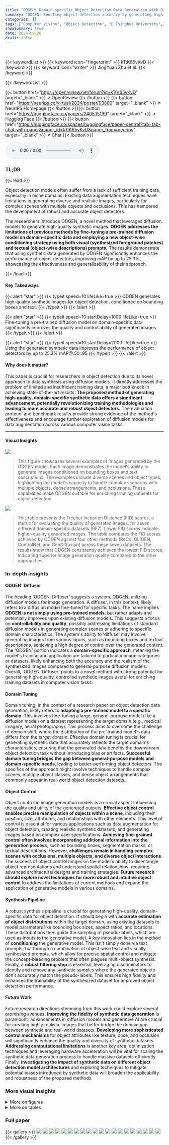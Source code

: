 ```yaml
---
title: "ODGEN: Domain-specific Object Detection Data Generation with Diffusion Models"
summary: "ODGEN: Boosting object detection accuracy by generating high-quality synthetic images using diffusion models conditioned on bounding boxes and text descriptions."
categories: []
tags: ["Computer Vision", "Object Detection", "🏢 Tsinghua University",]
showSummary: true
date: 2024-09-26
draft: false
---
```


<br>

{{< keywordList >}}
{{< keyword icon="fingerprint" >}} kTtK65vKvD {{< /keyword >}}
{{< keyword icon="writer" >}} JingYuan Zhu et el. {{< /keyword >}}
 
{{< /keywordList >}}

{{< button href="https://openreview.net/forum?id=kTtK65vKvD" target="_blank" >}}
↗ OpenReview
{{< /button >}}
{{< button href="https://neurips.cc/virtual/2024/poster/93889" target="_blank" >}}
↗ NeurIPS Homepage
{{< /button >}}{{< button href="https://huggingface.co/papers/2405.15199" target="_blank" >}}
↗ Hugging Face
{{< /button >}}
{{< button href="https://huggingface.co/spaces/huggingface/paper-central?tab=tab-chat-with-paper&paper_id=kTtK65vKvD&paper_from=neurips" target="_blank" >}}
↗ Chat
{{< /button >}}



<audio controls>
    <source src="https://ai-paper-reviewer.com/kTtK65vKvD/podcast.wav" type="audio/wav">
    Your browser does not support the audio element.
</audio>


### TL;DR


{{< lead >}}

Object detection models often suffer from a lack of sufficient training data, especially in niche domains. Existing data augmentation techniques have limitations in generating diverse and realistic images, particularly for complex scenes with multiple objects and occlusions.  This has hampered the development of robust and accurate object detectors.



The researchers introduce ODGEN, a novel method that leverages diffusion models to generate high-quality synthetic images. **ODGEN addresses the limitations of previous methods by fine-tuning a pre-trained diffusion model on domain-specific data and employing a new object-wise conditioning strategy using both visual (synthesized foreground patches) and textual (object-wise descriptions) prompts.**  The results demonstrate that using synthetic data generated by ODGEN significantly enhances the performance of object detectors, improving mAP by up to 25.3%, showcasing the effectiveness and generalizability of their approach.

{{< /lead >}}


#### Key Takeaways

{{< alert "star" >}}
{{< typeit speed=10 lifeLike=true >}} ODGEN generates high-quality synthetic images for object detection, conditioned on bounding boxes and text. {{< /typeit >}}
{{< /alert >}}

{{< alert "star" >}}
{{< typeit speed=10 startDelay=1000 lifeLike=true >}} Fine-tuning a pre-trained diffusion model on domain-specific data significantly improves the quality and controllability of generated images. {{< /typeit >}}
{{< /alert >}}

{{< alert "star" >}}
{{< typeit speed=10 startDelay=2000 lifeLike=true >}} Using the generated synthetic data improves the performance of object detectors by up to 25.3% mAP@.50:.95 {{< /typeit >}}
{{< /alert >}}

#### Why does it matter?
This paper is crucial for researchers in object detection due to its novel approach to data synthesis using diffusion models.  It directly addresses the problem of limited and insufficient training data, a major bottleneck in achieving state-of-the-art results.  **The proposed method of generating high-quality, domain-specific synthetic data offers a significant advancement, potentially revolutionizing training methodologies and leading to more accurate and robust object detectors.**  The evaluation protocol and benchmark results provide strong evidence of the method's effectiveness and encourage further exploration of diffusion models for data augmentation across various computer vision tasks. 

------
#### Visual Insights



![](https://ai-paper-reviewer.com/kTtK65vKvD/figures_0_1.jpg)

> This figure showcases several examples of images generated by the ODGEN model.  Each image demonstrates the model's ability to generate images conditioned on bounding boxes and text descriptions.  The examples include diverse scenes and object types, highlighting the model's capacity to handle complex scenarios with multiple objects, dense arrangements, and occlusions. These capabilities make ODGEN suitable for enriching training datasets for object detection.





![](https://ai-paper-reviewer.com/kTtK65vKvD/tables_6_1.jpg)

> This table presents the Fréchet Inception Distance (FID) scores, a metric for evaluating the quality of generated images, for seven different domain-specific datasets (RF7).  Lower FID scores indicate higher-quality generated images.  The table compares the FID scores achieved by ODGEN against four other methods (ReCo, GLIGEN, ControlNet, and GeoDiffusion) across these seven datasets.  The results show that ODGEN consistently achieves the lowest FID scores, indicating superior image generation quality compared to the other approaches.





### In-depth insights


#### ODGEN: Diffuser
The heading 'ODGEN: Diffuser' suggests a system, ODGEN, utilizing diffusion models for image generation.  A diffuser, in this context, likely refers to a diffusion model fine-tuned for specific tasks. The name implies **ODGEN is not simply using pre-trained models**, but rather adapts and potentially improves upon existing diffusion models. This suggests a focus on **controllability and quality**, possibly addressing limitations of standard diffusion models in generating complex scenes or adhering to specific domain characteristics. The system's ability to 'diffuse' may involve generating images from various inputs, such as bounding boxes and textual descriptions, achieving a high degree of control over the generated content.  The 'ODGEN' portion indicates a **domain-specific approach**, meaning the model's training and application are tailored to particular image categories or datasets, likely enhancing both the accuracy and the realism of the synthesized images compared to general-purpose diffusion models. Overall, 'ODGEN: Diffuser' points to a novel method with strong potential for generating high-quality, controlled synthetic images useful for enriching training datasets in computer vision tasks.

#### Domain Tuning
Domain tuning, in the context of a research paper on object detection data generation, likely refers to **adapting a pre-trained model to a specific domain**.  This involves fine-tuning a large, general-purpose model (like a diffusion model) on a dataset representing the target domain (e.g., medical imagery, aerial photography). This process aims to overcome the challenge of domain shift, where the distribution of the pre-trained model's data differs from the target domain. Effective domain tuning is crucial for generating synthetic data that accurately reflects the target domain's characteristics, ensuring that the generated data benefits the downstream object detection task without introducing bias or artifacts.  **Successful domain tuning bridges the gap between general-purpose models and domain-specific needs**, leading to better-performing object detectors. The specifics of the approach might involve techniques to handle complex scenes, multiple object classes, and dense object arrangements that commonly appear in real-world object detection datasets.

#### Object Control
Object control in image generation models is a crucial aspect influencing the quality and utility of the generated outputs.  **Effective object control enables precise manipulation of objects within a scene**, including their position, size, attributes, and relationships with other elements. This level of control is essential for various applications such as data augmentation for object detection, creating realistic synthetic datasets, and generating images based on complex user specifications.  **Achieving fine-grained control often involves incorporating additional information into the generation process**, such as bounding boxes, segmentation masks, or textual descriptions.  However, **challenges remain in handling complex scenes with occlusions, multiple objects, and diverse object interactions**.  The success of object control hinges on the model's ability to disentangle object representations and understand spatial relationships, requiring advanced architectural designs and training strategies.  **Future research should explore novel techniques for more robust and intuitive object control** to address the limitations of current methods and expand the application of generative models in various domains.

#### Synthesis Pipeline
A robust synthesis pipeline is crucial for generating high-quality, domain-specific data for object detection.  It should begin with **accurate estimation of object distributions** within the target domain, using existing datasets to model parameters like bounding box sizes, aspect ratios, and locations.  These distributions then guide the sampling of pseudo-labels, which are used as inputs to the generative model.  A key innovation lies in the method of **conditioning** the generative model.  This isn't simply done via text prompts, but through a combination of object-wise text and visually synthesized prompts, which allow for precise spatial control and mitigate the concept-bleeding problem that often plagues multi-object synthesis.  Finally, a **robust filtering step** is essential, leveraging discriminators to identify and remove any synthetic samples where the generated objects don't accurately match the pseudo-labels.  This ensures high fidelity and enhances the trainability of the synthesized dataset for improved object detection performance.

#### Future Work
Future research directions stemming from this work could explore several promising avenues. **Improving the fidelity of synthetic data generation** is paramount; advancements in diffusion models and generative AI are crucial for creating highly realistic images that better bridge the domain gap between synthetic and real-world datasets.  **Developing more sophisticated control mechanisms** for object attributes like texture, pose, and occlusion will significantly enhance the quality and diversity of synthetic datasets. **Addressing computational limitations** is another key area; optimization techniques and leveraging hardware acceleration will be vital for scaling the synthetic data generation process to handle massive datasets efficiently. Finally, **investigating the impact of synthetic data on different object detection model architectures** and exploring techniques to mitigate potential biases introduced by synthetic data will broaden the applicability and robustness of the proposed methods.


### More visual insights

<details>
<summary>More on figures
</summary>


![](https://ai-paper-reviewer.com/kTtK65vKvD/figures_3_1.jpg)

> This figure illustrates the ODGEN training pipeline. It shows the fine-tuning of a pre-trained diffusion model on a detection dataset using both full images and cropped foreground objects (a).  Next, it details how class labels are used to create a text list, which then generates synthetic object images (b).  These images are resized, placed on a canvas according to bounding box positions, and formed into an image list. Finally, the image list and the encoded text list are used as conditions for ControlNet, the final step of the synthesis pipeline (c).


![](https://ai-paper-reviewer.com/kTtK65vKvD/figures_4_1.jpg)

> This figure illustrates the pipeline used for synthesizing datasets for object detection.  First, Gaussian distributions are estimated for bounding box attributes (number, area, aspect ratio, location) based on statistics from the training dataset. Then, pseudo labels are sampled from these distributions.  These labels, along with text and image lists (created from the class names and generated object images), are used as input to a fine-tuned diffusion model (ControlNet). A foreground/background discriminator is trained to filter out any pseudo-labels where the model failed to synthesize an object successfully. Finally, the filtered labels and generated images form the synthetic dataset.


![](https://ai-paper-reviewer.com/kTtK65vKvD/figures_5_1.jpg)

> This figure compares the image generation results of ODGEN against four other methods (ReCo, GLIGEN, ControlNet, and GeoDiffusion) across five different domains (MRI, Apex Game, Underwater, Cotton, and G-arboreum). Each row represents a different domain, with the leftmost column showing the ground truth annotations (bounding boxes and class labels). The remaining columns illustrate the generated images by each method, given the same input annotations. The figure highlights ODGEN's ability to generate images with accurate layout control and generalization capability across various domains.


![](https://ai-paper-reviewer.com/kTtK65vKvD/figures_9_1.jpg)

> This figure shows ablation studies on the impact of using image lists and text lists in the ODGEN model.  The leftmost image demonstrates the failure of the model to generate correct results without either image or text lists. The center image shows the failure of the model to generate correct results when only the text list is used. The rightmost image shows the failure of the model to generate correct results when only the image list is used. Only when both image and text lists are used does the model generate correct results, highlighting the importance of both visual and textual conditioning for accurate object placement and synthesis.


![](https://ai-paper-reviewer.com/kTtK65vKvD/figures_9_2.jpg)

> This figure shows the ablation study of the foreground region enhancement parameter (γ) in the loss function. As γ increases, the foreground objects become more clear and realistic, however, if γ is too large, it leads to blurriness and loss of detail in the background.


![](https://ai-paper-reviewer.com/kTtK65vKvD/figures_16_1.jpg)

> This figure illustrates the ODGEN training pipeline. It shows a pre-trained diffusion model fine-tuned on a detection dataset using both full images and cropped foreground objects for improved synthesis.  Next, it demonstrates how bounding boxes and class labels are used to create both visual (image list) and textual (text list) prompts to guide the generation of synthetic objects using ControlNet. Finally, it explains how these visual and textual prompts are combined for the final image generation using the fine-tuned diffusion model.


![](https://ai-paper-reviewer.com/kTtK65vKvD/figures_19_1.jpg)

> This figure compares the image generation results of ODGEN against four other methods (ReCo, GLIGEN, ControlNet, and GeoDiffusion) under the same input conditions.  The input conditions (shown in the leftmost column) consisted of bounding boxes and textual descriptions specifying objects and their locations within a scene. The comparison demonstrates that ODGEN generates images with greater accuracy in terms of object placement and overall scene fidelity, particularly within specific domains (MRI images, video game screenshots, underwater scenes, cotton samples). This highlights ODGEN's capability to generalize effectively to domain-specific characteristics and achieve precise layout control in image generation.


![](https://ai-paper-reviewer.com/kTtK65vKvD/figures_21_1.jpg)

> This figure compares the image generation results of ODGEN against four other methods (ReCo, GLIGEN, ControlNet, and GeoDiffusion) across six different domains (MRI images, Apex Game screenshots, underwater scenes, cotton images, road traffic scenes, and aquarium photos). Each row represents a different domain, with the first column showing the ground truth annotations (bounding boxes and class labels) that were used as input for all five methods. The following columns show the images generated by each method. The figure aims to demonstrate that ODGEN is superior in its ability to generalize to various domains and generate images with accurate spatial layout.


![](https://ai-paper-reviewer.com/kTtK65vKvD/figures_21_2.jpg)

> This figure compares the image generation results of ODGEN against other methods (ReCo, GLIGEN, ControlNet, and GeoDiffusion) given the same input conditions.  The leftmost column shows the input conditions (annotations). The other columns show the images generated by each method. The results demonstrate that ODGEN produces higher-quality images, particularly in complex scenes and specific domains. It also highlights ODGEN's ability to accurately control the layout of generated objects.


![](https://ai-paper-reviewer.com/kTtK65vKvD/figures_22_1.jpg)

> This figure demonstrates ODGEN's ability to generate images with novel object categories not present in its training data.  Using Stable Diffusion to create foreground object images, the model successfully places these new objects within specified bounding boxes, showcasing its controllability and adaptability.


![](https://ai-paper-reviewer.com/kTtK65vKvD/figures_22_2.jpg)

> This figure compares the image generation results of ODGEN against four other methods (ReCo, GLIGEN, ControlNet, and GeoDiffusion) across six different domains (MRI images, Apex Game screenshots, underwater scenes, cotton images, road traffic scenes, and aquarium photos).  Each domain has a sample image in the leftmost column, showing the desired object annotations.  The other columns show the results produced by each method using these same annotations as input. The comparison highlights that ODGEN is able to produce images that are both more faithful to the given layout (annotations) and that it generalizes better across a range of diverse domains.


![](https://ai-paper-reviewer.com/kTtK65vKvD/figures_23_1.jpg)

> This figure illustrates the ODGEN training pipeline, which involves three stages: fine-tuning a pre-trained diffusion model, generating synthetic object images using the fine-tuned model and bounding box information, and using the generated images and object-wise text embeddings as input for the ControlNet for final image synthesis.  The process demonstrates how ODGEN controls the generation of images by combining textual and visual prompts.


![](https://ai-paper-reviewer.com/kTtK65vKvD/figures_24_1.jpg)

> This figure compares the image generation results of ODGEN against other methods (ReCo, GLIGEN, ControlNet, and GeoDiffusion) given the same input conditions (bounding boxes and class labels).  The comparison highlights ODGEN's superior ability to generate high-quality, domain-specific images while accurately representing the spatial layout of objects.  It demonstrates ODGEN's ability to handle complex scenes and diverse object categories with accurate bounding box placement.


![](https://ai-paper-reviewer.com/kTtK65vKvD/figures_25_1.jpg)

> This figure compares the image generation results of ODGEN against other methods (ReCo, GLIGEN, ControlNet, GeoDiffusion) under identical input conditions.  The first column shows the input bounding boxes and text prompts. Subsequent columns display the generated images from each method.  The comparison highlights ODGEN's ability to generate higher-quality images, particularly in handling specific domain styles (like MRI scans, video games, etc.) and complex layouts with multiple objects, overcoming limitations seen in the other methods.


![](https://ai-paper-reviewer.com/kTtK65vKvD/figures_26_1.jpg)

> This figure compares the image generation results of ODGEN against other methods (ReCo, GLIGEN, ControlNet, and GeoDiffusion) under identical conditions.  Each row represents a different domain (MRI, Apex Game, Underwater, and Cotton), and the first column displays the annotation (bounding boxes and class labels) used as input for all methods.  The remaining columns show the images generated by each method. The caption highlights ODGEN's superior performance in generating accurate layouts and its generalizability across diverse domains.


![](https://ai-paper-reviewer.com/kTtK65vKvD/figures_27_1.jpg)

> This figure compares the image generation results of ODGEN against other methods (ReCo, GLIGEN, ControlNet, and GeoDiffusion). Each row represents a different domain (MRI, Apex Game, Underwater, and Cotton), and each column showcases the results of a different method, with the first column showing the annotation used as input for all methods. The figure highlights that ODGEN produces images with better layout control and is more generalizable across different domains than other methods.


![](https://ai-paper-reviewer.com/kTtK65vKvD/figures_28_1.jpg)

> This figure shows the results of ODGEN on the COCO-2014 dataset.  The first column displays the annotations (bounding boxes and class labels) used as input conditions. The remaining columns showcase four different images generated by ODGEN using the same annotation, demonstrating the model's ability to produce diverse outputs from identical input conditions.


</details>




<details>
<summary>More on tables
</summary>


![](https://ai-paper-reviewer.com/kTtK65vKvD/tables_6_2.jpg)
> This table presents the mean Average Precision (mAP) at IoU thresholds from 0.5 to 0.95 for YOLOv5s and YOLOv7 object detectors.  The models were trained on 7 different domain-specific datasets from the Roboflow-100 benchmark (RF7).  The 'Baseline' column shows the performance when only training on 200 real images.  The remaining columns show the mAP when training on those 200 real images plus 5000 synthetic images generated by different methods.  The results demonstrate the effectiveness of adding synthetic data generated by ODGEN to improve the performance of object detectors across the seven diverse domains.  ODGEN consistently leads to the highest mAP values, indicating its superiority in generating high-quality, domain-relevant synthetic data for object detection training.

![](https://ai-paper-reviewer.com/kTtK65vKvD/tables_7_1.jpg)
> This table shows the mean Average Precision (mAP) at IoU thresholds from 0.5 to 0.95 for YOLOv5s and YOLOv7 object detectors.  The models are trained using different synthetic image generation methods (ReCo, GLIGEN, ControlNet, GeoDiffusion, and ODGEN) in addition to 200 real images.  The baseline uses only the 200 real images.  The table compares the performance gains across seven specific domains (RF7).  The results demonstrate that ODGEN significantly improves the mAP compared to other methods across all domains.

![](https://ai-paper-reviewer.com/kTtK65vKvD/tables_7_2.jpg)
> This table presents a comparison of the FID (Fréchet Inception Distance) scores and mean Average Precision (mAP) values for the YOLOv5s and YOLOv7 object detectors.  The models were trained using synthetic images generated by different methods, including ODGEN, and evaluated on the COCO-2014 dataset. Lower FID scores indicate better image quality, while higher mAP values signify improved object detection accuracy. The results demonstrate that ODGEN outperforms other methods in both image generation quality and object detection performance.

![](https://ai-paper-reviewer.com/kTtK65vKvD/tables_8_1.jpg)
> This table presents the mean Average Precision (mAP) at IoU thresholds from 0.5 to 0.95 for the YOLOv5s and YOLOv7 object detectors.  The models were trained using 200 real images and 5000 synthetic images generated by different methods (ReCo, GLIGEN, ControlNet, GeoDiffusion, and ODGEN).  A baseline is also provided showing results using only 200 real images.  The table shows the performance improvement gained by adding synthetic data generated by ODGEN across seven different datasets (RF7).  The results indicate that ODGEN outperforms other methods in terms of improving the detector's mAP.

![](https://ai-paper-reviewer.com/kTtK65vKvD/tables_8_2.jpg)
> This table shows the mean average precision (mAP) of YOLOv5s and YOLOv7 models trained on different combinations of real and synthetic COCO validation data.  It compares performance when training and validating only on real images, training on real images and validating on synthetic images, training on synthetic images and validating on real images, and training and validating only on synthetic images.  The results highlight the impact of using synthetic data generated by ODGEN for object detection model training.

![](https://ai-paper-reviewer.com/kTtK65vKvD/tables_8_3.jpg)
> This table presents ablation study results on the impact of using image lists and text lists for generating synthetic images, evaluating the FID and mAP@.50:.95 metrics.  It demonstrates that using both image and text lists improves the quality of the generated images (lower FID) and increases the effectiveness of those images in training YOLO models (higher mAP). The effect is particularly noticeable for the complex Road Traffic dataset, which contains multiple object categories and occlusions.

![](https://ai-paper-reviewer.com/kTtK65vKvD/tables_8_4.jpg)
> This table presents the ablation study results on the impact of the foreground re-weighting parameter (γ) on the Fréchet Inception Distance (FID) and mean Average Precision (mAP) using YOLOv5s and YOLOv7 object detectors.  It shows that appropriately chosen γ values improve both FID and mAP, indicating better quality and trainability of the synthetic images. However, excessively high γ values negatively affect the image quality and detector performance.

![](https://ai-paper-reviewer.com/kTtK65vKvD/tables_9_1.jpg)
> This table presents the results of an ablation study on the impact of the corrupted label filtering step in ODGEN.  The study is performed on three specific datasets: Cotton, Robomaster, and Underwater. For each dataset, the table shows the mAP@.50:.95 achieved with and without the corrupted label filtering.  The results show that including this filtering step slightly improves the overall mAP, indicating that the step helps remove synthetic images where the generation was not accurate.

![](https://ai-paper-reviewer.com/kTtK65vKvD/tables_14_1.jpg)
> This table presents ablation results comparing the performance of YOLOv5s and YOLOv7 object detectors trained using different combinations of real and synthetic data.  Specifically, it shows the mAP@.50 and mAP@.50:.95 for models trained with:  * **200 real images only:** A baseline representing training with a limited amount of real-world data. * **5000 synthetic images only:**  Evaluates the model's performance when trained solely on synthetic data generated by the method. * **200 real + 5000 synthetic images:**  Shows the effect of augmenting a small set of real images with a larger synthetic dataset.   The table aims to demonstrate the impact of having real data for training and the effectiveness of the synthetic data augmentation.

![](https://ai-paper-reviewer.com/kTtK65vKvD/tables_15_1.jpg)
> This table presents the ablation study on the number of synthetic samples used for training YOLOv5s and YOLOv7 object detectors. The results show that increasing the number of synthetic samples improves the mAP@.50 scores, with minimal performance difference between using 5000 and 10000 synthetic samples.  This suggests that using a larger number of synthetic samples may not significantly improve the results beyond 5000. The table provides results for three different datasets: Robomaster, Cotton, and Aquarium.

![](https://ai-paper-reviewer.com/kTtK65vKvD/tables_15_2.jpg)
> This table presents the results of an ablation study on the impact of isolating object categories during synthetic dataset generation.  Two versions of the dataset were created: one where objects were grouped by category (True), and one where they were mixed (False). The performance of YOLOv5s and YOLOv7 object detectors was measured using mAP@.50 to assess the impact of category isolation on the training data. The results show that mixing categories (False) generally performed better than isolating them (True) for the selected datasets, suggesting that the diversity of mixed categories is beneficial for training effective object detectors.

![](https://ai-paper-reviewer.com/kTtK65vKvD/tables_15_3.jpg)
> This table presents the mean average precision (mAP) at IoU thresholds from 0.5 to 0.95 for YOLOv5s and YOLOv7 object detectors.  The models are trained on 7 different domain-specific datasets from the Roboflow-100 benchmark (RF7).  The baseline uses only 200 real images for training, while other models use those 200 real images plus 5000 synthetic images generated by different methods (including ODGEN).  The table shows that ODGEN consistently provides the largest improvement in mAP across all seven datasets compared to other methods.

![](https://ai-paper-reviewer.com/kTtK65vKvD/tables_15_4.jpg)
> This table presents the results of evaluating the performance of YOLOv5s and YOLOv7 object detectors trained on synthetic images generated using ODGEN, with and without foreground region enhancement. The Fréchet Inception Distance (FID) score, measuring the quality of generated images compared to real images, and mean Average Precision (mAP) at IoU thresholds of 0.5 and 0.5-0.95, measuring the detection accuracy, are reported. The results demonstrate that foreground region enhancement leads to improved FID and mAP scores, indicating better image quality and detection accuracy.

![](https://ai-paper-reviewer.com/kTtK65vKvD/tables_16_1.jpg)
> This table presents the Fréchet Inception Distance (FID) scores, a metric for evaluating the quality of generated images, for foreground objects in the Robomaster dataset.  The FID scores are shown for models fine-tuned using two different training approaches: one using only entire images and another using both entire images and cropped foreground object patches. Lower FID scores indicate better image quality. The table allows for a comparison of the impact of different fine-tuning strategies on the quality of generated images of specific object categories (watcher, armor, car, base, rune).

![](https://ai-paper-reviewer.com/kTtK65vKvD/tables_16_2.jpg)
> This table presents FID scores, a metric for evaluating the quality of generated images, for foreground objects in the Road Traffic dataset.  Two model training approaches are compared: one using only entire images and another using both entire images and cropped foreground object patches.  Lower FID scores indicate better image quality. The table shows the FID scores broken down by object category (traffic light, motor cycle, fire hydrant, crosswalk, bus, bicycle). The results highlight the improvement in image quality achieved when training the model using both entire images and cropped foreground patches.

![](https://ai-paper-reviewer.com/kTtK65vKvD/tables_17_1.jpg)
> This table details the architecture of the image encoder used in the ODGEN model.  The number of input and output channels for each of the four convolutional layers is shown for eight different datasets (Apex Game, Robomaster, MRI Image, Cotton, Road Traffic, Aquarium, Underwater, and COCO). The 'N' column represents the number of objects, influencing the channel dimensions.

![](https://ai-paper-reviewer.com/kTtK65vKvD/tables_18_1.jpg)
> This table presents the Fréchet Inception Distance (FID) scores for 5000 synthetic images generated by different methods across seven domain-specific datasets (RF7).  Lower FID scores indicate better image quality and higher fidelity to real images. The table demonstrates that ODGEN outperforms other methods in generating high-quality synthetic images for all seven datasets.

![](https://ai-paper-reviewer.com/kTtK65vKvD/tables_18_2.jpg)
> This table shows the number of training, validation, and testing images for each of the seven datasets (Apex Game, Robomaster, MRI Image, Cotton, Road Traffic, Aquarium, and Underwater) that were selected from the Roboflow-100 benchmark to form the RF7 dataset.  These numbers are used to evaluate the performance of ODGEN under data scarcity conditions, as only 200 images were initially used for training in each dataset.

![](https://ai-paper-reviewer.com/kTtK65vKvD/tables_20_1.jpg)
> This table presents the Fréchet Inception Distance (FID) scores for 5000 synthetic images generated by different methods across 7 domain-specific datasets (RF7).  Lower FID scores indicate better image quality and higher fidelity to real images.  The results show that ODGEN consistently outperforms other methods (ReCo, GLIGEN, ControlNet, GeoDiffusion) in generating high-fidelity synthetic images across all seven domains.

![](https://ai-paper-reviewer.com/kTtK65vKvD/tables_20_2.jpg)
> This table presents the mean Average Precision (mAP) at IoU thresholds from 0.5 to 0.95 for YOLOv5s and YOLOv7 object detectors.  The models were trained using 200 real images and 5000 synthetic images generated by different methods, including the proposed ODGEN. A baseline is also provided which uses only the 200 real images for training. The table shows the improvements in mAP achieved by adding the synthetic data generated by each method, with ODGEN showing the largest improvement across all seven domain-specific datasets.

![](https://ai-paper-reviewer.com/kTtK65vKvD/tables_20_3.jpg)
> This table shows the training time required for one epoch on the COCO dataset using 8 V100 GPUs for five different methods: ReCo, GLIGEN, ControlNet, GeoDiffusion, and ODGEN.  The training times vary significantly across methods, suggesting differences in model complexity and training strategies.

![](https://ai-paper-reviewer.com/kTtK65vKvD/tables_21_1.jpg)
> This table presents a comparison of Fréchet Inception Distance (FID) scores and mean Average Precision (mAP) values for YOLOv5s and YOLOv7 models. The models were trained using ODGEN on the COCO dataset, with 41,000 synthetic images generated for FID calculation and 10,000 used for training mAP, which was validated on 31,000 real images.  A key aspect is the evaluation of using different offline image libraries during inference, demonstrating ODGEN's robustness to variations in the image data used for inference.

![](https://ai-paper-reviewer.com/kTtK65vKvD/tables_24_1.jpg)
> This table presents the BLIP-VQA scores for different image generation methods. BLIP-VQA measures the consistency between synthesized images and their corresponding text descriptions.  Higher scores indicate better alignment between the visual and textual content. The results are averaged across 41,000 images generated using the labels from the COCO validation set. The table compares the performance of several methods, including ReCo, GLIGEN, ControlNet, GeoDiffusion, MIGC, Instance Diffusion, and ODGEN.  The Ground Truth (reference) score is also provided for comparison. The results show that ODGEN significantly outperforms the other methods in terms of image-text alignment.

![](https://ai-paper-reviewer.com/kTtK65vKvD/tables_24_2.jpg)
> This table shows the Fréchet Inception Distance (FID) and mean Average Precision (mAP) scores for the YOLOv5s and YOLOv7 object detection models trained on synthetic images generated by ODGEN and other methods. The lower FID indicates better image quality, while the higher mAP@0.50 and mAP@0.50:0.95 values indicate better object detection performance.  The results are based on the COCO dataset, with 41,000 images used for FID calculation and 10,000 synthetic images used for training, and 31,000 real images for validation. It compares ODGEN's performance with different versions of Stable Diffusion, highlighting the impact of the method on the quality and usability of the synthetic images generated for model training.

</details>




### Full paper

{{< gallery >}}
<img src="https://ai-paper-reviewer.com/kTtK65vKvD/1.png" class="grid-w50 md:grid-w33 xl:grid-w25" />
<img src="https://ai-paper-reviewer.com/kTtK65vKvD/2.png" class="grid-w50 md:grid-w33 xl:grid-w25" />
<img src="https://ai-paper-reviewer.com/kTtK65vKvD/3.png" class="grid-w50 md:grid-w33 xl:grid-w25" />
<img src="https://ai-paper-reviewer.com/kTtK65vKvD/4.png" class="grid-w50 md:grid-w33 xl:grid-w25" />
<img src="https://ai-paper-reviewer.com/kTtK65vKvD/5.png" class="grid-w50 md:grid-w33 xl:grid-w25" />
<img src="https://ai-paper-reviewer.com/kTtK65vKvD/6.png" class="grid-w50 md:grid-w33 xl:grid-w25" />
<img src="https://ai-paper-reviewer.com/kTtK65vKvD/7.png" class="grid-w50 md:grid-w33 xl:grid-w25" />
<img src="https://ai-paper-reviewer.com/kTtK65vKvD/8.png" class="grid-w50 md:grid-w33 xl:grid-w25" />
<img src="https://ai-paper-reviewer.com/kTtK65vKvD/9.png" class="grid-w50 md:grid-w33 xl:grid-w25" />
<img src="https://ai-paper-reviewer.com/kTtK65vKvD/10.png" class="grid-w50 md:grid-w33 xl:grid-w25" />
<img src="https://ai-paper-reviewer.com/kTtK65vKvD/11.png" class="grid-w50 md:grid-w33 xl:grid-w25" />
<img src="https://ai-paper-reviewer.com/kTtK65vKvD/12.png" class="grid-w50 md:grid-w33 xl:grid-w25" />
<img src="https://ai-paper-reviewer.com/kTtK65vKvD/13.png" class="grid-w50 md:grid-w33 xl:grid-w25" />
<img src="https://ai-paper-reviewer.com/kTtK65vKvD/14.png" class="grid-w50 md:grid-w33 xl:grid-w25" />
<img src="https://ai-paper-reviewer.com/kTtK65vKvD/15.png" class="grid-w50 md:grid-w33 xl:grid-w25" />
<img src="https://ai-paper-reviewer.com/kTtK65vKvD/16.png" class="grid-w50 md:grid-w33 xl:grid-w25" />
<img src="https://ai-paper-reviewer.com/kTtK65vKvD/17.png" class="grid-w50 md:grid-w33 xl:grid-w25" />
<img src="https://ai-paper-reviewer.com/kTtK65vKvD/18.png" class="grid-w50 md:grid-w33 xl:grid-w25" />
<img src="https://ai-paper-reviewer.com/kTtK65vKvD/19.png" class="grid-w50 md:grid-w33 xl:grid-w25" />
<img src="https://ai-paper-reviewer.com/kTtK65vKvD/20.png" class="grid-w50 md:grid-w33 xl:grid-w25" />
{{< /gallery >}}